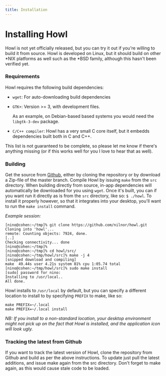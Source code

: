 ```yaml
---
title: Installation
---
```


# Installing Howl

Howl is not yet officially released, but you can try it out if you're willing to
build it from source. Howl is developed on Linux, but it should build on other
\*NIX platforms as well such as the \*BSD family, although this hasn't been
verified yet.

### Requirements

Howl requires the following build dependencies:

- `wget`: For auto-downloading build dependencies

- `GTK+`: Version >= 3, with development files.

  As an example, on Debian-based based systems you would need the `libgtk-3-dev` package.

- `C/C++ compiler`: Howl has a very small C core itself, but it embedds dependencies built both
  in C and C++.

This list is not guaranteed to be complete, so please let me know if there's anything missing
(or if this works well for you I love to hear that as well).

### Building

Get the source from [Github](https://github.com/nilnor/howl), either by cloning the repository
or by download a Zip-file of the master branch. Compile Howl by issuing `make` from the `src`
directory. When building directly from source, in-app dependencies will automatically be downloaded
for you using `wget`. Once it's built, you can if you want run it directly as is from the `src` directory,
like so: `$ ./howl`. To install it properly however, so that it integrates into your desktop, you'll
want to run the `make install` command.

*Example session:*

```shell
[nino@cohen:~/tmp]% git clone https://github.com/nilnor/howl.git
Cloning into 'howl'...
remote: Counting objects: 7924, done.
[..]
Checking connectivity... done
[nino@cohen:~/tmp]%
[nino@cohen:~/tmp]% cd howl/src/
[nino@cohen:~/tmp/howl/src]% make -j 4
[snipped download and compiling]
make  49.44s user 4.21s system 81% cpu 1:05.74 total
[nino@cohen:~/tmp/howl/src]% sudo make install
[sudo] password for nino:
Installing to /usr/local..
All done.
```

Howl installs to `/usr/local` by default, but you can specify a different location to install to
by specifying `PREFIX` to make, like so:

```shell
make PREFIX=~/.local
make PREFIX=~/.local install
```

*NB: If you install to a non-standard location, your desktop environment might not pick
up on the fact that Howl is installed, and the application icon will look ugly.*

### Tracking the latest from Github

If you want to track the latest version of Howl, clone the repository from
Github and build as per the above instructions. To update just pull the latest
additions, and issue make again from the src directory. Don't forget to make
again, as this would cause stale code to be loaded.
